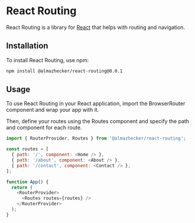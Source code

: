 # React Routing

React Routing is a library for [React](https://github.com/facebook/react) that helps with routing and navigation.

## Installation

To install React Routing, use npm:

```bash
npm install @almazhecker/react-routing@0.0.1
```

## Usage

To use React Routing in your React application, import the BrowserRouter component and wrap your app with it.

Then, define your routes using the Routes component and specify the path and component for each route.

```javascript
import { RouterProvider, Routes } from '@almazhecker/react-routing';

const routes = [
  { path: '/', component: <Home /> },
  { path: '/about', component: <About /> },
  { path: '/contact', component: <Contact /> },
];

function App() {
  return (
    <RouterProvider>
      <Routes routes={routes} />
    </RouterProvider>
  );
}
```

